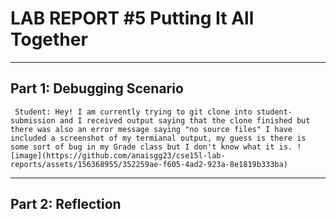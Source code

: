 # LAB REPORT #5 Putting It All Together
---
## Part 1: Debugging Scenario
` 
Student: Hey! I am currently trying to git clone into student-submission and I received output saying that the clone finished but there was also an error message saying "no source files" I have included a screenshot of my termianal output, my guess is there is some sort of bug in my Grade class but I don't know what it is.
![image](https://github.com/anaisgg23/cse15l-lab-reports/assets/156368955/352259ae-f605-4ad2-923a-8e1819b333ba)
`

---
## Part 2: Reflection
